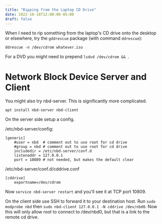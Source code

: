 ```yaml
---
title: "Ripping from the Laptop CD Drive"
date: 2022-10-16T12:00:00-05:00
draft: false
---
```


When I need to rip something from the laptop's CD drive onto the desktop or elsewhere, try the `gddrescue` package (with command `ddrescue`):

`ddrescue -n /dev/cdrom whatever.iso`

For a DVD you might need to prepend `lsdvd /dev/cdrom && `.

# Network Block Device Server and Client

You might also try nbd-server.  This is significantly more complicated.

`apt install nbd-server nbd-client`

On the server side setup a config.

/etc/nbd-server/config:

```
[generic]
    #user = nbd  # comment out to use root for cd drive
    #group = nbd # comment out to use root for cd drive
    includedir = /etc/nbd-server/conf.d
    listenaddr = 127.0.0.1
    port = 10809 # not needed, but makes the default clear
```

/etc/nbd-server/conf.d/cddrive.conf

```
[cddrive]
    exportname=/dev/cdrom
```

Now `service nbd-server restart` and you'll see it at TCP port 10809.

On the client side use SSH to forward it to your destination host.  Run `sudo modprobe nbd` then `sudo nbd-client 127.0.0.1 -N cddrive /dev/nbd0`.  Now this will only allow root to connect to /dev/nbd0, but that is a link to the remote cd drive.